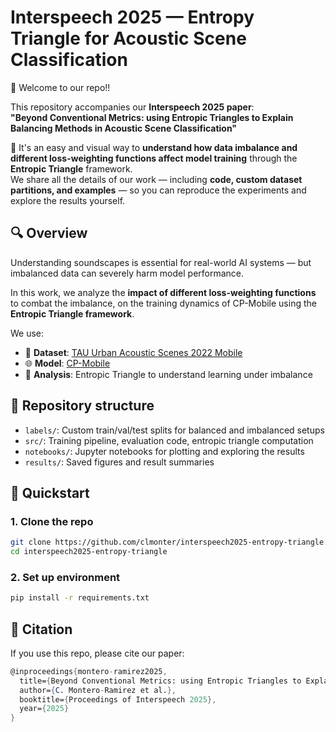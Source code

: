 # Interspeech 2025 — Entropy Triangle for Acoustic Scene Classification

🥳 Welcome to our repo!!

This repository accompanies our **Interspeech 2025 paper**:  
**"Beyond Conventional Metrics: using Entropic Triangles to Explain Balancing Methods in Acoustic Scene Classification"**

🤗 It's an easy and visual way to **understand how data imbalance and different loss-weighting functions affect model training** through the **Entropic Triangle** framework.  
We share all the details of our work — including **code, custom dataset partitions, and examples** — so you can reproduce the experiments and explore the results yourself.


## 🔍 Overview

Understanding soundscapes is essential for real-world AI systems — but imbalanced data can severely harm model performance.

In this work, we analyze the **impact of different loss-weighting functions** to combat the imbalance, on the training dynamics of CP-Mobile using the **Entropic Triangle framework**.

We use:

- 🧠 **Dataset**: [TAU Urban Acoustic Scenes 2022 Mobile](https://zenodo.org/records/6337421)
- 🌐 **Model**: [CP-Mobile](https://github.com/fschmid56/cpjku_dcase23)
- 🔺 **Analysis**: Entropic Triangle to understand learning under imbalance

## 📁 Repository structure

- `labels/`: Custom train/val/test splits for balanced and imbalanced setups
- `src/`: Training pipeline, evaluation code, entropic triangle computation
- `notebooks/`: Jupyter notebooks for plotting and exploring the results
- `results/`: Saved figures and result summaries

## 🚀 Quickstart

### 1. Clone the repo

```bash
git clone https://github.com/clmonter/interspeech2025-entropy-triangle.git
cd interspeech2025-entropy-triangle
```

### 2. Set up environment

```bash
pip install -r requirements.txt
```

## 📜 Citation

If you use this repo, please cite our paper:

```mathematica
@inproceedings{montero-ramirez2025,
  title={Beyond Conventional Metrics: using Entropic Triangles to Explain Balancing Methods in Acoustic Scene Classification},
  author={C. Montero-Ramirez et al.},
  booktitle={Proceedings of Interspeech 2025},
  year={2025}
}
```
